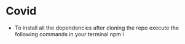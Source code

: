 # Covid

- To install all the dependencies after cloning the repo execute the following commands in your terminal
  npm i
